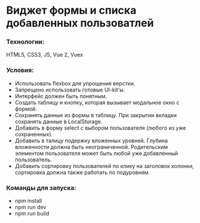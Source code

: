 
# Виджет формы и списка добавленных пользоватлей

### Технологии:

HTML5, CSS3, JS, Vue 2, Vuex

### Условия:
- Использовать flexbox для упрощения верстки.
- Запрещено использовать готовые UI-kit'ы.
- Интерфейс должен быть понятным.
- Создать таблицу и кнопку, которая вызывает модальное окно с формой.
- Сохранять данные из формы в таблицу. При закрытии вкладки сохранять данные в LocalStorage.
- Добавить в форму select с выбором пользователя (любого из уже сохраненных).
- Добавить в талицу подержку вложенных уровней. Глубина вложенности должна быть неограниченной. Родительским элементом пользователя может быть любой уже добавленный пользователь.
- Добавить сортировку пользователей по клику на заголовок колонки, сортировка должна также работать по подуровням.

### Команды для запуска:
- npm install
- npm run dev
- npm run build

